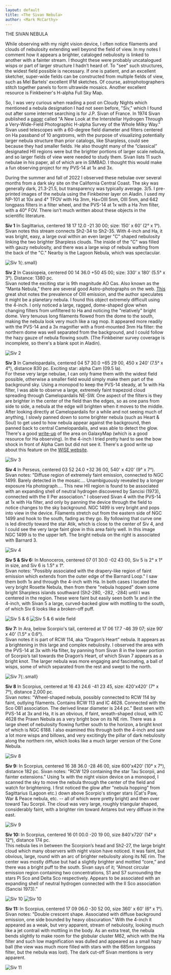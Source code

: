 ```yaml
---
layout: default
title: <The Sivan Nebula>
author: <Mark McCarthy>
---
```


THE SIVAN NEBULA

While observing with my night vision device, I often notice filaments and clouds of nebulosity extending well beyond the field of view.  In my notes I comment how it appears a brighter, cataloged nebulosity is linked to another with a fainter stream.  I thought these were probably uncatalogued wisps or part of larger structure I hadn’t heard of.  To "see" such structures, the widest field possible is necessary.  If one is patient, and an excellent sketcher, super-wide fields can be constructed from multiple fields of view, such as Mel Bartels' excellent IFM sketches.  Of course, astrophotographers stitch together panels to form ultrawide mosaics.  Another excellent resource is Finkbeiner's H-alpha Full Sky Map.  

So, I was very curious when reading a post on Cloudy Nights which mentioned a nebula designation I had not seen before, "Siv," which I found out after some internet searching is for J.P. Sivan of France.  In 1974 Sivan published a [paper](https://articles.adsabs.harvard.edu//full/1974A%26AS...16..163S/0000171.000.html) called "A New Look at the Interstellar Hydrogen Through a Very-Wide-Field Photographic H-alpha Survey of the Whole Milky Way."  Sivan used telescopes with a 60-degree field diameter and filters centered on Ha passband of 10 angstroms, with the purpose of visualizing potentially larger nebula structure than prior catalogs, like Sharpless, could see because they had smaller fields.  He also thought many of the “classical” designated HII regions were but the brighter portions of larger scale nebula, and so larger fields of view were needed to study them.  Sivan lists 11 such nebulae in his paper, all of which are in SIMBAD.  I thought this would make a fun observing project for my PVS-14 at 1x and 3x.

During the summer and fall of 2022 I observed these nebulae over several months from a dark sky site on the California Central Coast.  The sky was generally dark, 21.3-21.5, but transparency was typically average. 3/5.  I pre-printed images of the nebula using the Finkbeiner layer on Aladin.  I used my NP-101 at 10x and 4° TFOV with Ha 3nm, Ha+OIII 5nm, OIII 5nm, and 642 longpass filters in a filter wheel, and the PVS-14 at 1x with a Ha 7nm filter, with a 40° FOV.  There isn’t much written about these objects in the scientific literature.

**Siv 1** In Sagittarius, centered 18 17 12.0 -21 30 00; size: 150' x 60' (2° x 1°).  
Sivan notes this stream connects Sh2-34 to Sh2-35.  With 4-inch and Ha, it was bright, easy, a large oval within an even larger "C" shaped nebulosity linking the two brighter Sharpless clouds.  The inside of the "C" was filled with gauzy nebulosity, and there was a large wisp of nebula wafting from the back of the "C."  Nearby is the Lagoon Nebula, which was spectacular.

![Siv 1](/assets/sv1.png){:.small}

**Siv 2** In Cassiopeia, centered 00 14 36.0 +50 45 00; size: 330' x 180' (5.5° x 3°).  Distance: 1380 pc.  
Sivan noted the exciting star is 9th magnitude AO Cas.  Also known as the “Manta Nebula,” there are several good Astro-photographs on the web.  [This](https://www.flickr.com/photos/189479352@N07/50306424257/) great shot notes the prevalence of OIII emission, and the author speculates it might be a planetary nebula.  I found this object extremely difficult using the 4-inch.  I only noticed a large, ragged, dome-shaped glow when changing filters from unfiltered to Ha and noticing the "relatively" bright dome.  Very tenuous long filaments flowed from the dome to the south, making the nebula look very much like a rag mop.  It appeared more readily with the PVS-14 and a 3x magnifier with a front-mounted 3nm Ha filter: the northern dome was well separated from the background, and I could follow the hazy gauze of nebula flowing south. (The Finkbeiner survey coverage is incomplete, so there's a blank spot in Aladin).

![Siv 2](/assets/sv2.png)

**Siv 3** In Camelopardalis, centered 04 57 30.0 +65 29 00, 450 x 240’ (7.5° x 4°), distance 830 pc.  Exciting star: alpha Cam (09.5 Ia).  
For these very large nebulae, I can only frame them with the widest field possible, otherwise a smaller field would simply make them part of the background sky.  Using a monopod to keep the PVS-14 steady, at 1x with Ha filter, I was able to observe a large, extremely faint trapezoid cloud spreading through Camelopardalis NE-SW.  One aspect of the filters is they are brighter in the center of the field than the edges, so as one pans from side to side, a nebula at the edge will brighten when it moves to the middle.  After looking directly at Camelopardalis for a while and not seeing much of anything, I slowly panned down to some brighter nebula (such as Heart & Soul) to get used to how nebula appear against the background, then panned back to central Camelopardalis, and was able to detect the glow.  There's a good [write-up](http://galaxymap.org/drupal/node/46) of the area on GalaxyMap (which is a good resource for Ha observing).  In the 4-inch I tried pretty hard to see the bow shock in front of Alpha Cam but did not see it.  There's a good write up about this feature on the [WISE website](https://wise.ssl.berkeley.edu/gallery_alphacam.html). 

![Siv 3](/assets/sv3.png)

**Siv 4** In Perseus, centered 03 52 24.0 +32 36 00, 540' x 420' (9° x 7°).  
Sivan notes: "Diffuse region of extremely faint emission, connected to NGC 1499.  Barely detected in the mosaic…. Unambiguously revealed by a longer exposure Ha photograph…. This new HII region is found to be associated with an expanding shell of neutral hydrogen discovered by Sancisi (1973), connected with the II Per association."  I observed Sivan 4 with the PVS-14 at 1x with Ha filter, and only by panning the device through the field to notice changes to the sky background.  NGC 1499 is very bright and pops into view in the device.  Filaments stretch out from the eastern side of NGC 1499 and hook to the south, fading as they go.  By following that curve one is led directly toward the star Atik, which is close to the center of Siv 4, and I could see the very large faint glow in this area fairly well.  In this image NGC 1499 is to the upper left.  The bright nebula on the right is associated with Barnard 3.

![Siv 4](/assets/sv4.png)

**Siv 5 & Siv 6:** In Monoceros, centered 07 01 30.0 -02 43 00, Siv 5 is 2° x 1° in size, and Siv 6 is 1.5° x 1°.  
Sivan notes: "Possibly associated with the drapery-like region of faint emission which extends from the outer edge of the Barnard Loop."  I saw them both 1x and through the 4-inch with Ha.  In both cases I located the very bright Rosette Nebula, then from there "nebula hopped" down some bright Sharpless islands southward (Sh2-280, -282, -284) until I was centered in the region.  These were faint but easily seen both 1x and in the 4-inch, with Sivan 5 a large, curved-backed glow with mottling to the south, of which Siv 6 looks like a broken-off puff.

![Siv 5 & 6](/assets/sv5.png)
![Siv 5 & 6 wide field](/assets/sv6.png)

**Siv 7:** In Ara, below Scorpio's tail, centered at 17 06 17.7 -46 39 07; size 90' x 40' (1.5° x 0.6°).  
Sivan notes it is part of RCW 114, aka “Dragon’s Heart” nebula.  It appears as a brightening in this large and complex nebulosity.  I observed the area with the PVS-14 at 3x with Ha filter, by panning from Sivan 8 in the lower portion of Scorpio’s tail towards the Dragon’s Heart, of which Sivan 7 appears as a bright knot.  The larger nebula was more engaging and fascinating, a ball of wisps, some of which separated from the rest and swept to the north.

![Siv 7](/assets/sv7.png){:.small}

**Siv 8** In Scorpius, centered at 16 43 24.6 -41 23 45, size: 420'x420' (7° x 7°), distance 2,000 pc.  
Sivan notes: "Wheel-shaped nebula, possibly connected to RCW 114 by faint, outlying filaments.  Contains RCW 113 and IC 4628.  Connected with the Sco OB1 association.  The derived linear diameter is 244 pc."  Best seen with PVS-14 at 3x and Ha, it is an obvious, if faint, wreath-shaped cloud, with IC 4628 the Prawn Nebula as a very bright bow on its NE rim. There was a large sheet of nebulosity flowing further south to the horizon, a bright knot of which is NGC 6188. I also examined this through both the 4-inch and saw a lot more wisps and billows, and very excitingly the pillar of dark nebulosity along the northern rim, which looks like a much larger version of the Cone Nebula. 

![Siv 8](/assets/sv8.png)

**Siv 9:** In Scorpius, centered 16 38 36.0 -28 46 00, size 600'x420' (10° x 7°), distance 182 pc.
Sivan notes: "RCW 129 containing the star Tau Scorpii, and fainter extensions."  Using 1x with the night vision device on a monopod, I scanned the sky to move the nebula through the center of the field and watch for brightening.  I first noticed the glow after "nebula hopping" from Sagittarius (Lagoon etc.) down above Scorpio's stinger stars (Cat's Paw, War & Peace nebula, etc. -- all of which were pretty bright) and then over toward Tau Scorpii.  The cloud was very large, roughly triangular shaped, considerably faint, with a brighter rim toward Antares but very diffuse in the east.

![Siv 9](/assets/sv9.png)

**Siv 10:** In Scorpius, centered 16 01 00.0 -20 19 00, size 840'x720’ (14° x 12°), distance 174 pc.  
This nebula lies in between the Scorpion’s head and Sh2-27, the large bright cloud which many observers with night vision have noticed. It was faint, but obvious, large, round with an arc of brighter nebulosity along its NE rim. The center was mostly diffuse but had a slightly brighter and mottled “core,” and there was a bright puff to the south. Sivan says of it; “Almost circular emission region containing two concentrations, S1 and S7 surrounding the stars Pi Sco and Delta Sco respectively. Appears to be associated with an expanding shell of neutral hydrogen connected with the II Sco association (Sancisi 1973).” 

![Siv 10](/assets/sv10.png)
![Siv 10](/assets/sv10b.png)

**Siv 11:** In Scorpius, centered 17 09 06.0 -30 52 00, size 360' x 60' (6° x 1°).  
Sivan notes: "Double crescent shape.  Associated with diffuse background emission, one side bounded by heavy obscuration."  With the 4-inch it appeared as a weak, but very apparent, stream of nebulosity, looking much like a jet contrail with mottling in the body.  As an extra treat, the nebula bends slightly to make room for the globular cluster M62, which with the Ha filter and such low magnification was dulled and appeared as a small hazy ball (the view was much more filled with stars with the 685nm longpass filter, but the nebula was lost).  The dark cut-off Sivan mentions is very apparent.

![Siv 11](/assets/sv11.png)

